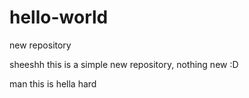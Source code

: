 # hello-world
new repository

sheeshh this is a simple new repository, nothing new :D

man this is hella hard
